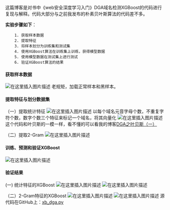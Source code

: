 这篇博客是对书中《web安全深度学习入门》DGA域名检测XGBoost的代码进行复现与解释。代码大部分与之前我发布的朴素贝叶斯算法的代码差不多。

**实验步骤如下**：

		1. 获取样本数据
	    2. 提取特征
	    3. 将样本划分为训练集和测试集
	    4. 使用XGBoost算法在训练集上训练，获得模型数据
	    5. 使用模型数据在测试集上进行测试
	    6. 验证XGBoost算法的结果

#### 获取样本数据
![在这里插入图片描述](https://img-blog.csdnimg.cn/20191203135057392.png?x-oss-process=image/watermark,type_ZmFuZ3poZW5naGVpdGk,shadow_10,text_aHR0cHM6Ly9ibG9nLmNzZG4ubmV0L3FxXzM5OTM2NDM0,size_16,color_FFFFFF,t_70)
老规矩，加载正常样本和黑样本。

#### 提取特征与划分数据集
（一）提取统计特征
![在这里插入图片描述](https://img-blog.csdnimg.cn/20191203140137212.png?x-oss-process=image/watermark,type_ZmFuZ3poZW5naGVpdGk,shadow_10,text_aHR0cHM6Ly9ibG9nLmNzZG4ubmV0L3FxXzM5OTM2NDM0,size_16,color_FFFFFF,t_70)
以每个域名元音字母个数，不重复字符个数，数字个数三个特征来标记一个域名，将其向量化
![在这里插入图片描述](https://img-blog.csdnimg.cn/20191203140323944.png?x-oss-process=image/watermark,type_ZmFuZ3poZW5naGVpdGk,shadow_10,text_aHR0cHM6Ly9ibG9nLmNzZG4ubmV0L3FxXzM5OTM2NDM0,size_16,color_FFFFFF,t_70)
这个代码和叶贝斯的一模一样，看不懂的可以看我的博客[DGA之叶贝斯（一）](https://blog.csdn.net/qq_39936434/article/details/103343767)

（二）提取2-Gram
![在这里插入图片描述](https://img-blog.csdnimg.cn/2019120314121264.png?x-oss-process=image/watermark,type_ZmFuZ3poZW5naGVpdGk,shadow_10,text_aHR0cHM6Ly9ibG9nLmNzZG4ubmV0L3FxXzM5OTM2NDM0,size_16,color_FFFFFF,t_70)
#### 训练、预测和验证XGBoost
![在这里插入图片描述](https://img-blog.csdnimg.cn/20191203141305305.png)
#### 验证结果
(一) 统计特征的XGBoost
![在这里插入图片描述](https://img-blog.csdnimg.cn/20191203141451139.png)
![在这里插入图片描述](https://img-blog.csdnimg.cn/20191203141704601.png?x-oss-process=image/watermark,type_ZmFuZ3poZW5naGVpdGk,shadow_10,text_aHR0cHM6Ly9ibG9nLmNzZG4ubmV0L3FxXzM5OTM2NDM0,size_16,color_FFFFFF,t_70)


（二）2-Gram特征的XGBoost
![在这里插入图片描述](https://img-blog.csdnimg.cn/20191203141731653.png)
![在这里插入图片描述](https://img-blog.csdnimg.cn/20191203141606524.png?x-oss-process=image/watermark,type_ZmFuZ3poZW5naGVpdGk,shadow_10,text_aHR0cHM6Ly9ibG9nLmNzZG4ubmV0L3FxXzM5OTM2NDM0,size_16,color_FFFFFF,t_70)
源代码在GitHub上：[xb_dga.py](https://github.com/Xandra-chan/Deep-learning-of-DGA/blob/master/code/deep_learning/xb_dga.py)